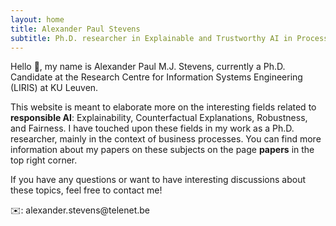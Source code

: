 ```yaml
---
layout: home
title: Alexander Paul Stevens
subtitle: Ph.D. researcher in Explainable and Trustworthy AI in Process Outcome Prediction
---
```


<p align="justify">

Hello 👋, my name is Alexander Paul M.J. Stevens, currently a Ph.D. Candidate at the Research Centre for Information Systems Engineering (LIRIS) at KU Leuven.

This website is meant to elaborate more on the interesting fields related to <strong>responsible AI</strong>: Explainability, Counterfactual Explanations, Robustness, and Fairness. I have touched upon these fields in my work as a Ph.D. researcher, mainly in the context of business processes. You can find more information about my papers on these subjects on the page <strong>papers</strong> in the top right corner. 
<p></p><p></p><p></p>
If you have any questions or want to have interesting discussions about these topics, feel free to contact me!
<p></p><p></p>
<p align="justify">
✉️: alexander.stevens@telenet.be

